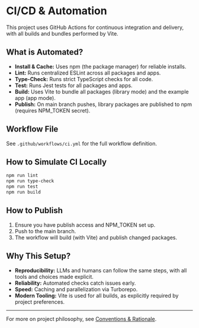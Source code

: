 # CI/CD & Automation

This project uses GitHub Actions for continuous integration and delivery, with all builds and bundles performed by Vite.

## What is Automated?

- **Install & Cache:** Uses npm (the package manager) for reliable installs.
- **Lint:** Runs centralized ESLint across all packages and apps.
- **Type-Check:** Runs strict TypeScript checks for all code.
- **Test:** Runs Jest tests for all packages and apps.
- **Build:** Uses Vite to bundle all packages (library mode) and the example app (app mode).
- **Publish:** On main branch pushes, library packages are published to npm (requires NPM_TOKEN secret).

## Workflow File

See `.github/workflows/ci.yml` for the full workflow definition.

## How to Simulate CI Locally

```sh
npm run lint
npm run type-check
npm run test
npm run build
```

## How to Publish

1. Ensure you have publish access and NPM_TOKEN set up.
2. Push to the main branch.
3. The workflow will build (with Vite) and publish changed packages.

## Why This Setup?

- **Reproducibility:** LLMs and humans can follow the same steps, with all tools and choices made explicit.
- **Reliability:** Automated checks catch issues early.
- **Speed:** Caching and parallelization via Turborepo.
- **Modern Tooling:** Vite is used for all builds, as explicitly required by project preferences.

---

For more on project philosophy, see [Conventions & Rationale](./rationale.md).